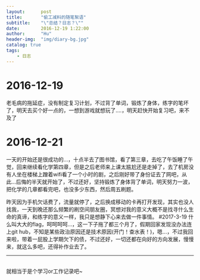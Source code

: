 ```yaml
---
layout:      post
title:       "偷工减料的随笔絮语"
subtitle:    "\"总结？日志？\""
date:        2016-12-19 1:22:00
author:      "Hu"
header-img:  "img/diary-bg.jpg"
catalog: true
tags:
    - 日志
---
```


# 2016-12-19
老毛病的拖延症，没有制定复习计划，不过背了单词，锻炼了身体，练字的笔坏了，明天去买个好一点的，一想到游戏就想玩了....，明天赶快开始复习吧，来不及了
# 2016-12-21
一天的开始还是很成功的...，十点半去了图书馆，看了第三章，去吃了午饭睡了午觉，回来继续看化学第四章，但是之后老师来上课太尴尬还是走掉了，去了机房没有人坐在楼梯上蹭着wifi看了一个小时的剧，之后刚好带了身份证去了网吧，从此...后悔的半天就开始了，不过还好，坚持锻炼了身体背了单词，明天努力一波，把化学的几章都看完吧，也没多少东西，然后周五刷题。

昨天因为手机欠话费了，流量就停了，之后换成移动的卡再打开发现，其实也没人找我，一天到晚还那么频繁的刷空间朋友圈，冥想对我的意义大概不是找寻什么生命的真谛，和练字的意义一样，我只是想静下心来去做一件事情。
#2017-3-19
什么叫大大的flag，呵呵呵呵...，这一下子拖了都三个月了，假期回家发现没办法连上git hub，不知是某些政治原因还是技术原因(开门！查水表！)，嗯...，不过我回来啦，带着一屁股上学期欠下的债，不过还好，一切还都在向好的方向发展，慢慢来，就这么多吧，还得补作业去了。
<hr>
<br>就相当于是个学习or工作记录吧~